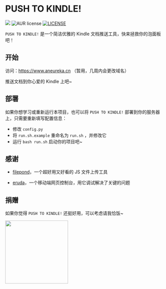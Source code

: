 # PUSH TO KINDLE!

![](<https://img.shields.io/badge/author-aneureka-orange.svg>) ![AUR license](https://img.shields.io/aur/license/yaourt.svg) [![LICENSE](https://img.shields.io/badge/license-Anti%20996-blue.svg)](https://github.com/996icu/996.ICU/blob/master/LICENSE)

`PUSH TO KINDLE!` 是一个简洁优雅的 Kindle 文档推送工具，快来拯救你的泡面板吧！

## 开始

访问：https://www.aneureka.cn （暂用，几周内会更改域名）

推送文档到你心爱的 Kindle 上吧~



## 部署

如果你想学习或重新运行本项目，也可以将 `PUSH TO KINDLE!` 部署到你的服务器上，只需要重新填写配置信息：

- 修改 `config.py` 
- 将 `run.sh.example` 重命名为 `run.sh` ，并修改它
- 运行 `bash run.sh` 启动你的项目吧~



## 感谢

- [filepond](https://github.com/pqina/filepond)，一个超好用又好看的 JS 文件上传工具

- [eruda](https://github.com/liriliri/eruda)，一个移动端网页控制台，用它调试解决了关键的问题



## 捐赠

如果你觉得 `PUSH TO KINDLE!` 还挺好用，可以考虑请我恰饭~

<img width="200px" src="https://i.loli.net/2019/04/07/5ca9ef413e986.jpg" />

